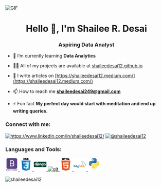 
![GIF](https://media.giphy.com/media/Xs76QPOluJuBRXrW7W/giphy.gif)
<h1 align="center">Hello 👋, I'm Shailee R. Desai</h1>
<h3 align="center">Aspiring Data Analyst</h3>

- 🌱 I’m currently learning **Data Analytics**

- 👨‍💻 All of my projects are available at [shaileedesai12.github.io](shaileedesai12.github.io)

- 📝 I write articles on [https://shaileedesai12.medium.com/](https://shaileedesai12.medium.com/)

- 📫 How to reach me **shaileedesai249@gmail.com**

- ⚡ Fun fact **My perfect day would start with meditation and end up writing queries.**

<h3 align="left">Connect with me:</h3>
<p align="left">
<a href="https://linkedin.com/in/https://www.linkedin.com/in/shaileedesai12/" target="blank"><img align="center" src="https://cdn.jsdelivr.net/npm/simple-icons@3.0.1/icons/linkedin.svg" alt="https://www.linkedin.com/in/shaileedesai12/" height="30" width="40" /></a>
<a href="https://medium.com/@shaileedesai12" target="blank"><img align="center" src="https://cdn.jsdelivr.net/npm/simple-icons@3.0.1/icons/medium.svg" alt="@shaileedesai12" height="30" width="40" /></a>
</p>

<h3 align="left">Languages and Tools:</h3>
<p align="left"> <a href="https://getbootstrap.com" target="_blank"> <img src="https://raw.githubusercontent.com/devicons/devicon/master/icons/bootstrap/bootstrap-plain-wordmark.svg" alt="bootstrap" width="40" height="40"/> </a> <a href="https://www.w3schools.com/css/" target="_blank"> <img src="https://raw.githubusercontent.com/devicons/devicon/master/icons/css3/css3-original-wordmark.svg" alt="css3" width="40" height="40"/> </a> <a href="https://www.djangoproject.com/" target="_blank"> <img src="https://raw.githubusercontent.com/devicons/devicon/master/icons/django/django-original.svg" alt="django" width="40" height="40"/> </a> <a href="https://git-scm.com/" target="_blank"> <img src="https://www.vectorlogo.zone/logos/git-scm/git-scm-icon.svg" alt="git" width="40" height="40"/> </a> <a href="https://www.w3.org/html/" target="_blank"> <img src="https://raw.githubusercontent.com/devicons/devicon/master/icons/html5/html5-original-wordmark.svg" alt="html5" width="40" height="40"/> </a> <a href="https://www.mysql.com/" target="_blank"> <img src="https://raw.githubusercontent.com/devicons/devicon/master/icons/mysql/mysql-original-wordmark.svg" alt="mysql" width="40" height="40"/> </a> <a href="https://www.python.org" target="_blank"> <img src="https://raw.githubusercontent.com/devicons/devicon/master/icons/python/python-original.svg" alt="python" width="40" height="40"/> </a> </p>

<p><img align="center" src="https://github-readme-stats.vercel.app/api/top-langs?username=shaileedesai12&show_icons=true&locale=en&layout=compact" alt="shaileedesai12" /></p>
